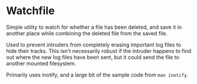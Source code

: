 Watchfile
=========

Simple utility to watch for whether a file has been deleted, and save it in another place while combining the deleted file from the saved file.

Used to prevent intruders from completely erasing important log files to hide their tracks. This isn't necessarily robust if the intruder happens to find out where the new log files have been sent, but it could send the file to another mounted filesystem.

Primarily uses inotify, and a large bit of the sample code from `man inotify`.
